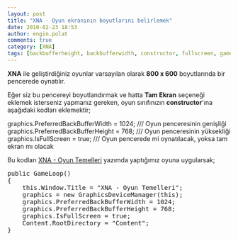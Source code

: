 ```yaml
---
layout: post
title: "XNA - Oyun ekranının boyutlarını belirlemek"
date: 2010-02-23 18:53
author: engin.polat
comments: true
category: [XNA]
tags: [backbufferheight, backbufferwidth, constructor, fullscreen, game, graphics, isfullscreen, oyun, prefferedbackbufferheight, prefferedbackbufferwidth, XNA]
---
```

**XNA** ile geliştirdiğiniz oyunlar varsayılan olarak **800 x 600** boyutlarında bir pencerede oynatılır.

Eğer siz bu pencereyi boyutlandırmak ve hatta **Tam Ekran** seçeneği eklemek isterseniz yapmanız gereken, oyun sınıfınızın **constructor**'ına aşağıdaki kodları eklemektir;



graphics.PreferredBackBufferWidth = 1024; /// Oyun penceresinin genişliği
graphics.PreferredBackBufferHeight = 768; /// Oyun penceresinin yüksekliği
graphics.IsFullScreen = true; /// Oyun pencerede mi oynatılacak, yoksa tam ekran mı olacak</pre>

Bu kodları <a title="enginpolat.com : XNA - Oyun Temelleri" href="http://www.enginpolat.com/xna-oyun-temelleri/" target="_blank">XNA - Oyun Temelleri</a> yazımda yaptığımız oyuna uygularsak;

<pre class="brush:csharp">public GameLoop()
{
    this.Window.Title = "XNA - Oyun Temelleri";
    graphics = new GraphicsDeviceManager(this);
    graphics.PreferredBackBufferWidth = 1024;
    graphics.PreferredBackBufferHeight = 768;
    graphics.IsFullScreen = true;
    Content.RootDirectory = "Content";
}


